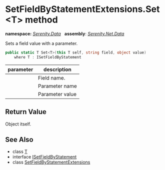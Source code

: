 # SetFieldByStatementExtensions.Set&lt;T&gt; method
**namespace:** *[Serenity.Data](../../README.md#serenity.data-namespace)*   **assembly**: *[Serenity.Net.Data](../../README.md)*

Sets a field value with a parameter.

```csharp
public static T Set<T>(this T self, string field, object value)
    where T : ISetFieldByStatement
```

| parameter | description |
| --- | --- |
|  | Field name. |
|  | Parameter name |
|  | Parameter value |

## Return Value

Object itself.

## See Also

* class [T](../Serenity.Net.Data/../SetFieldByStatementExtensions.T.md)
* interface [ISetFieldByStatement](../ISetFieldByStatement.md)
* class [SetFieldByStatementExtensions](../SetFieldByStatementExtensions.md)
